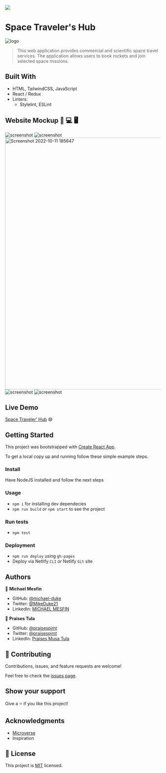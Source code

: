 ![](https://img.shields.io/badge/Microverse-blueviolet)

# Space Traveler's Hub

![logo](https://user-images.githubusercontent.com/84629565/192157992-0711df2a-c851-4bbc-9f05-9c17c261490d.jpg)
> This web application provides commercial and scientific space travel services. The application allows users to book rockets and join selected space missions.


## Built With

- HTML, TailwindCSS, JavaScript
- React / Redux
- Linters:
  - Stylelint, ESLint

## Website Mockup 📱 💻 🖥️
![screenshot](https://user-images.githubusercontent.com/84629565/195145700-5bb8b56d-1c01-48e9-8136-c3ab1ea70f03.png)
![screenshot](https://user-images.githubusercontent.com/84629565/195143947-24ac37d7-55c3-480e-a716-822f9c9dd388.png)
<img width="814" alt="Screenshot 2022-10-11 185647" src="https://user-images.githubusercontent.com/84629565/195143959-e2eaeab4-0c9f-4a14-b229-68722de32441.png">
![screenshot](https://user-images.githubusercontent.com/84629565/195145498-ad5fdcd2-206e-4f37-bf51-2a8464d95016.png)
![screenshot](https://user-images.githubusercontent.com/84629565/195145502-65b6c85d-7b47-4643-ae7f-afeb666b98dd.png)

## Live Demo 

[Space Traveler' Hub](https://space-traverlers-hub.netlify.app/) :smile: 


## Getting Started

This project was bootstrapped with [Create React App](https://github.com/facebook/create-react-app).


To get a local copy up and running follow these simple example steps.

### Install
Have NodeJS installed and follow the next steps
### Usage
- `npm i` for installing dev dependecies
- `npm run build` or `npm start` to see the project
### Run tests
- `npm test`
### Deployment
- `npm run deploy` using `gh-pages`
- Deploy via Netlify `CLI` or Netlify `Git` site

## Authors

👤 **Michael Mesfin**

- GitHub: [@michael-duke](https://github.com/michael-duke)
- Twitter: [@MikeDuke21](https://twitter.com/MikeDuke21)
- LinkedIn: [MICHAEL MESFIN](https://linkedin.com/in/https://www.linkedin.com/in/michael-21-duke/)

👤 **Praises Tula**

- GitHub: [@praisespjmt](https://github.com/PraisesPJMT)
- Twitter: [@praisespjmt](https://twitter.com/PraisesPJMT)
- LinkedIn: [Praises Musa Tula](https://www.linkedin.com/in/praises-tula-9233aa76)

## 🤝 Contributing

Contributions, issues, and feature requests are welcome!

Feel free to check the [issues page](../../issues/).

## Show your support

Give a ⭐️ if you like this project!

## Acknowledgments

- [Microverse](https://microverse.org)
- Inspiration

## 📝 License

This project is [MIT](./MIT.md) licensed.
